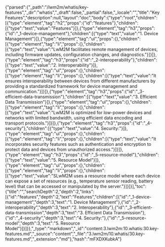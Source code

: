 {"parsed":{"_path":"/lwm2m/whatis/key-features","_dir":"whatis","_draft":false,"_partial":false,"_locale":"","title":"Key Features","description":null,"layout":"doc","body":{"type":"root","children":[{"type":"element","tag":"h2","props":{"id":"features"},"children":[{"type":"text","value":"Features"}]},{"type":"element","tag":"h3","props":{"id":"_1-device-management"},"children":[{"type":"text","value":"1. Device Management"}]},{"type":"element","tag":"ul","props":{},"children":[{"type":"element","tag":"li","props":{},"children":[{"type":"text","value":"LwM2M facilitates remote management of devices, including firmware updates, configuration changes, and diagnostics."}]}]},{"type":"element","tag":"h3","props":{"id":"_2-interoperability"},"children":[{"type":"text","value":"2. Interoperability"}]},{"type":"element","tag":"ul","props":{},"children":[{"type":"element","tag":"li","props":{},"children":[{"type":"text","value":"It ensures interoperability between devices from different manufacturers by providing a standardized framework for device management and communication."}]}]},{"type":"element","tag":"h3","props":{"id":"_3-efficient-data-transmission"},"children":[{"type":"text","value":"3. Efficient Data Transmission"}]},{"type":"element","tag":"ul","props":{},"children":[{"type":"element","tag":"li","props":{},"children":[{"type":"text","value":"LwM2M is optimized for low-power devices and networks with limited bandwidth, using efficient data encoding and transport protocols."}]}]},{"type":"element","tag":"h3","props":{"id":"_4-security"},"children":[{"type":"text","value":"4. Security:"}]},{"type":"element","tag":"ul","props":{},"children":[{"type":"element","tag":"li","props":{},"children":[{"type":"text","value":"It incorporates security features such as authentication and encryption to protect data and devices from unauthorized access."}]}]},{"type":"element","tag":"h3","props":{"id":"_5-resource-model"},"children":[{"type":"text","value":"5. Resource Model"}]},{"type":"element","tag":"ul","props":{},"children":[{"type":"element","tag":"li","props":{},"children":[{"type":"text","value":"SLwM2M uses a resource model where each device can expose a set of resources (e.g., temperature sensor reading, battery level) that can be accessed or manipulated by the server."}]}]}],"toc":{"title":"","searchDepth":2,"depth":2,"links":[{"id":"features","depth":2,"text":"Features","children":[{"id":"_1-device-management","depth":3,"text":"1. Device Management"},{"id":"_2-interoperability","depth":3,"text":"2. Interoperability"},{"id":"_3-efficient-data-transmission","depth":3,"text":"3. Efficient Data Transmission"},{"id":"_4-security","depth":3,"text":"4. Security:"},{"id":"_5-resource-model","depth":3,"text":"5. Resource Model"}]}]}},"_type":"markdown","_id":"content:3.lwm2m:10.whatis:30.key-features.md","_source":"content","_file":"3.lwm2m/10.whatis/30.key-features.md","_extension":"md"},"hash":"mFXDXKubkA"}